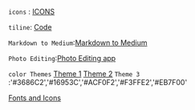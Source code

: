 `icons` : [ICONS](https://icons8.com/icons)

`tiline`: [Code](https://codepen.io/jasondavis/pen/fDGdK)

`Markdown to Medium`:[Markdown to Medium](https://markdowntomedium.com/)

`Photo Editing`:[Photo Editing app](https://www.canva.com/)

`color Themes`
[Theme 1](https://color.adobe.com/Flat-UI-color-theme-2469224/edit/?copy=true)
[Theme 2](https://color.adobe.com/Aspirin-C-color-theme-251864/edit/?copy=true)
`Theme 3` :'#3686C2','#16953C','#ACF0F2','#F3FFE2','#EB7F00'

[Fonts and Icons](https://fontawesome.com/)